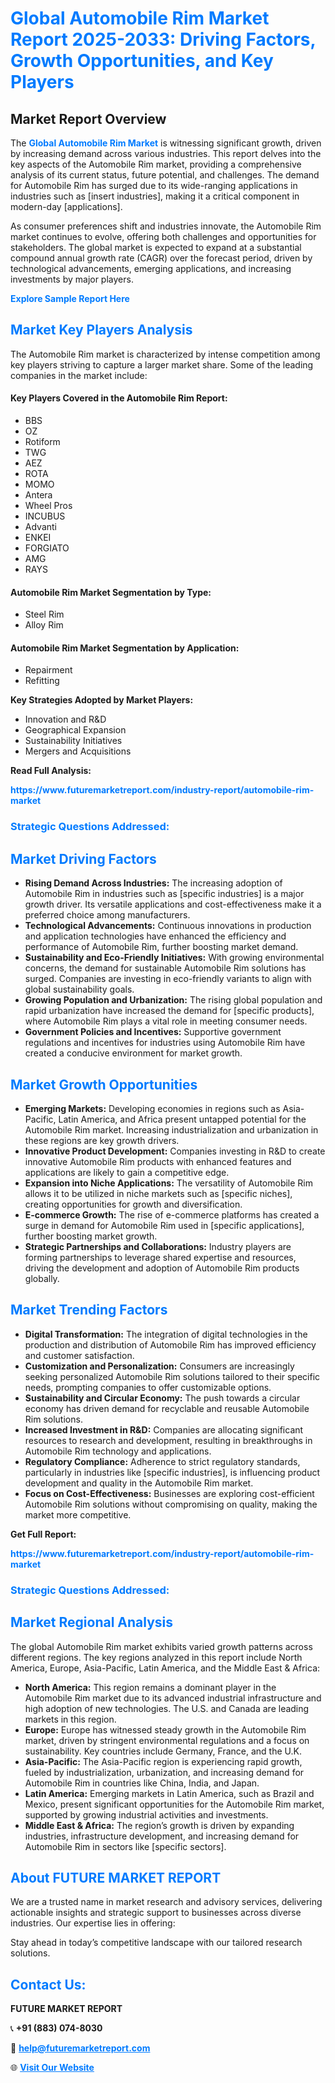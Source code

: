 <h1 style="color: #007BFF;">Global Automobile Rim Market Report 2025-2033: Driving Factors, Growth Opportunities, and Key Players</h1>

<section id="overview">
<h2>Market Report Overview</h2>
<p>The <a href="https://www.futuremarketreport.com/industry-report/automobile-rim-market" style="color: #007BFF; text-decoration: none;"><strong>Global Automobile Rim Market</strong></a> is witnessing significant growth, driven by increasing demand across various industries. This report delves into the key aspects of the Automobile Rim market, providing a comprehensive analysis of its current status, future potential, and challenges. The demand for Automobile Rim has surged due to its wide-ranging applications in industries such as [insert industries], making it a critical component in modern-day [applications].</p>
<p>As consumer preferences shift and industries innovate, the Automobile Rim market continues to evolve, offering both challenges and opportunities for stakeholders. The global market is expected to expand at a substantial compound annual growth rate (CAGR) over the forecast period, driven by technological advancements, emerging applications, and increasing investments by major players.</p>
</section>

<section id="overview">
<p><a href="https://www.futuremarketreport.com/request-sample/reportId=63935" style="color: #007BFF; text-decoration: none;"><strong>Explore Sample Report Here</strong></a></p>
</section>

<section id="key-players">
<h2 style="color: #007BFF;">Market Key Players Analysis</h2>
<p>The Automobile Rim market is characterized by intense competition among key players striving to capture a larger market share. Some of the leading companies in the market include:</p>
<h4>Key Players Covered in the Automobile Rim Report:</h4>
<ul><li>BBS</li><li>OZ</li><li>Rotiform</li><li>TWG</li><li>AEZ</li><li>ROTA</li><li>MOMO</li><li>Antera</li><li>Wheel Pros</li><li>INCUBUS</li><li>Advanti</li><li>ENKEI</li><li>FORGIATO</li><li>AMG</li><li>RAYS</li></ul>
<h4>Automobile Rim Market Segmentation by Type:</h4>
<ul><li>Steel Rim</li><li>Alloy Rim</li></ul>

<h4>Automobile Rim Market Segmentation by Application:</h4>
<ul><li>Repairment</li><li>Refitting</li></ul>
<p><strong>Key Strategies Adopted by Market Players:</strong></p>
<ul>
<li>Innovation and R&D</li>
<li>Geographical Expansion</li>
<li>Sustainability Initiatives</li>
<li>Mergers and Acquisitions</li>
</ul>
</section>

<section>
<p><strong>Read Full Analysis: </strong></p><a href="https://www.futuremarketreport.com/industry-report/automobile-rim-market" style="color: #007BFF; text-decoration: none;"><strong>https://www.futuremarketreport.com/industry-report/automobile-rim-market</strong></a>
<h3 style="color: #007BFF;">Strategic Questions Addressed:</h3>
</section>

<section id="driving-factors">
<h2 style="color: #007BFF;">Market Driving Factors</h2>
<ul>
<li><strong>Rising Demand Across Industries:</strong> The increasing adoption of Automobile Rim in industries such as [specific industries] is a major growth driver. Its versatile applications and cost-effectiveness make it a preferred choice among manufacturers.</li>
<li><strong>Technological Advancements:</strong> Continuous innovations in production and application technologies have enhanced the efficiency and performance of Automobile Rim, further boosting market demand.</li>
<li><strong>Sustainability and Eco-Friendly Initiatives:</strong> With growing environmental concerns, the demand for sustainable Automobile Rim solutions has surged. Companies are investing in eco-friendly variants to align with global sustainability goals.</li>
<li><strong>Growing Population and Urbanization:</strong> The rising global population and rapid urbanization have increased the demand for [specific products], where Automobile Rim plays a vital role in meeting consumer needs.</li>
<li><strong>Government Policies and Incentives:</strong> Supportive government regulations and incentives for industries using Automobile Rim have created a conducive environment for market growth.</li>
</ul>
</section>

<section id="growth-opportunities">
<h2 style="color: #007BFF;">Market Growth Opportunities</h2>
<ul>
<li><strong>Emerging Markets:</strong> Developing economies in regions such as Asia-Pacific, Latin America, and Africa present untapped potential for the Automobile Rim market. Increasing industrialization and urbanization in these regions are key growth drivers.</li>
<li><strong>Innovative Product Development:</strong> Companies investing in R&D to create innovative Automobile Rim products with enhanced features and applications are likely to gain a competitive edge.</li>
<li><strong>Expansion into Niche Applications:</strong> The versatility of Automobile Rim allows it to be utilized in niche markets such as [specific niches], creating opportunities for growth and diversification.</li>
<li><strong>E-commerce Growth:</strong> The rise of e-commerce platforms has created a surge in demand for Automobile Rim used in [specific applications], further boosting market growth.</li>
<li><strong>Strategic Partnerships and Collaborations:</strong> Industry players are forming partnerships to leverage shared expertise and resources, driving the development and adoption of Automobile Rim products globally.</li>
</ul>
</section>

<section id="trending-factors">
<h2 style="color: #007BFF;">Market Trending Factors</h2>
<ul>
<li><strong>Digital Transformation:</strong> The integration of digital technologies in the production and distribution of Automobile Rim has improved efficiency and customer satisfaction.</li>
<li><strong>Customization and Personalization:</strong> Consumers are increasingly seeking personalized Automobile Rim solutions tailored to their specific needs, prompting companies to offer customizable options.</li>
<li><strong>Sustainability and Circular Economy:</strong> The push towards a circular economy has driven demand for recyclable and reusable Automobile Rim solutions.</li>
<li><strong>Increased Investment in R&D:</strong> Companies are allocating significant resources to research and development, resulting in breakthroughs in Automobile Rim technology and applications.</li>
<li><strong>Regulatory Compliance:</strong> Adherence to strict regulatory standards, particularly in industries like [specific industries], is influencing product development and quality in the Automobile Rim market.</li>
<li><strong>Focus on Cost-Effectiveness:</strong> Businesses are exploring cost-efficient Automobile Rim solutions without compromising on quality, making the market more competitive.</li>
</ul>
</section>

<section>
<p><strong>Get Full Report: </strong></p><a href="https://www.futuremarketreport.com/industry-report/automobile-rim-market" style="color: #007BFF; text-decoration: none;"><strong>https://www.futuremarketreport.com/industry-report/automobile-rim-market</strong></a>
<h3 style="color: #007BFF;">Strategic Questions Addressed:</h3>
</section>


<section id="regional-analysis">
<h2 style="color: #007BFF;">Market Regional Analysis</h2>
<p>The global Automobile Rim market exhibits varied growth patterns across different regions. The key regions analyzed in this report include North America, Europe, Asia-Pacific, Latin America, and the Middle East & Africa:</p>
<ul>
<li><strong>North America:</strong> This region remains a dominant player in the Automobile Rim market due to its advanced industrial infrastructure and high adoption of new technologies. The U.S. and Canada are leading markets in this region.</li>
<li><strong>Europe:</strong> Europe has witnessed steady growth in the Automobile Rim market, driven by stringent environmental regulations and a focus on sustainability. Key countries include Germany, France, and the U.K.</li>
<li><strong>Asia-Pacific:</strong> The Asia-Pacific region is experiencing rapid growth, fueled by industrialization, urbanization, and increasing demand for Automobile Rim in countries like China, India, and Japan.</li>
<li><strong>Latin America:</strong> Emerging markets in Latin America, such as Brazil and Mexico, present significant opportunities for the Automobile Rim market, supported by growing industrial activities and investments.</li>
<li><strong>Middle East & Africa:</strong> The region’s growth is driven by expanding industries, infrastructure development, and increasing demand for Automobile Rim in sectors like [specific sectors].</li>
</ul>
</section>

<footer>
<h2 style="color: #007BFF;">About FUTURE MARKET REPORT</h2>
<p>We are a trusted name in market research and advisory services, delivering actionable insights and strategic support to businesses across diverse industries. Our expertise lies in offering:</p>

<p>Stay ahead in today’s competitive landscape with our tailored research solutions.</p>

<h2 style="color: #007BFF;">Contact Us:</h2>
<p><strong>FUTURE MARKET REPORT</strong></p>
<p>📞 <strong>+91 (883) 074-8030</strong></p>
<p>📧 <strong><a href="mailto:help@futuremarketreport.com" style="color: #007BFF;">help@futuremarketreport.com</a></strong></p>
<p>🌐 <strong><a href="https://www.futuremarketreport.com/" style="color: #007BFF;">Visit Our Website</a></strong></p>
</footer>